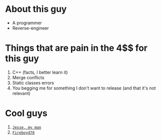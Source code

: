 # About this guy
* A programmer
* Reverse-engineer
# Things that are pain in the 4$$ for this guy
1. C++ (facts, I better learn it)
2. Merge conflicts
3. Static classes errors
4. You begging me for something I don't want to release (and that it's not relevant)
# Cool guys
1. [`Jesse, my man`](https://github.com/Jesse2431)                      
2. [`Fireboyd78`](https://github.com/Fireboyd78)
